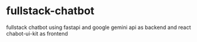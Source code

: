 # fullstack-chatbot
fullstack chatbot using fastapi and google gemini api as backend and react chabot-ui-kit as frontend
